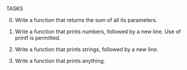 TASKS

0. Write a function that returns the sum of all its parameters.

1. Write a function that prints numbers, followed by a new line. Use of printf is permitted.

2. Write a function that prints strings, followed by a new line.

3. Write a function that prints anything. 
